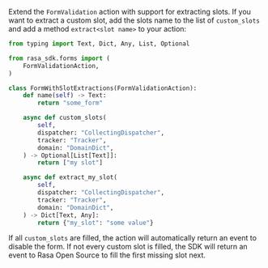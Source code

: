 Extend the `FormValidation` action with support for extracting slots. If you
want to extract a custom slot, add the slots name to the list of `custom_slots`
and add a method `extract<slot name>` to your action:

```python
from typing import Text, Dict, Any, List, Optional

from rasa_sdk.forms import (
    FormValidationAction,
)

class FormWithSlotExtractions(FormValidationAction):
    def name(self) -> Text:
        return "some_form"

    async def custom_slots(
        self,
        dispatcher: "CollectingDispatcher",
        tracker: "Tracker",
        domain: "DomainDict",
    ) -> Optional[List[Text]]:
        return ["my slot"]

    async def extract_my_slot(
        self,
        dispatcher: "CollectingDispatcher",
        tracker: "Tracker",
        domain: "DomainDict",
    ) -> Dict[Text, Any]:
        return {"my_slot": "some value"}
```

If all `custom_slots` are filled, the action will automatically return an event
to disable the form. If not every custom slot is filled, the SDK will return an event
to Rasa Open Source to fill the first missing slot next.
